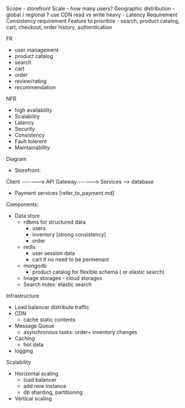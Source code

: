 Scope - storefront
Scale - how many users?
Geographic distribution - global / regional ? use CDN
read vs write heavy -
Latency Requirement
Consistency requirement
Feature to prioritize - search, product catalog, cart, checkout, order history, authentication

FR
- user management
- product catalog
- search
- cart
- order
- review/rating
- recommendation

NFR
- high availability
- Scalability
- Latency
- Security
- Consistency
- Fault tolerent
- Maintainability


Diagram
- Storefront:

        
Client -------> API Gateway ------> Services --> database


- Payment services [refer_to_payment.md]

Components:
- Data store
    - rdbms for structured data
        - users
        - inventory [strong consistency]
        - order
    - redis
        - user session data
        - cart if no need to be permenant
    - mongodb 
        - product catalog for flexible schema ( or elastic search)
    - Image storages - cloud storages
    - Search index: elastic search

Infrastructure
- Load balancer distribute traffic
- CDN
    - cache static contents
- Message Queue
    - asynchronous tasks: order+ inventory changes
- Caching
    - hot data
- logging

Scalability
- Horizontal scaling
    - load balancer
    - add new instance
    - db sharding, partitioning
- Vertical scaling  